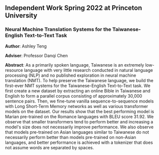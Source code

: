 ## Independent Work Spring 2022 at Princeton University

### Neural Machine Translation Systems for the Taiwanese-English Text-to-Text Task
**Author**: Ashley Teng

**Adviser**: Professor Danqi Chen

**Abstract**:
As a primarily spoken language, Taiwanese is an extremely low-resource language with very little research conducted in natural language processing (NLP) and no published exploration in neural machine translation (NMT). To help preserve the Taiwanese language, we build the first-ever NMT systems for the Taiwanese-English Text-to-Text task. We first create a new dataset by extracting an online Bible in Taiwanese and English to form a parallel corpus consisting of approximately 30,000 sentence pairs. Then, we fine-tune vanilla sequence-to-sequence models with Long Short-Term Memory networks as well as various transformer models on the dataset. Our results show that the best performing model is Marian pre-trained on the Romance languages with BLEU score 31.92. We observe that smaller transformers tend to perform better and increasing a model's size does not necessarily improve performance. We also observe that models pre-trained on Asian languages similar to Taiwanese do not necessarily perform better than models pre-trained on non-Asian languages, and better performance is achieved with a tokenizer that does not assume words are separated by spaces.
